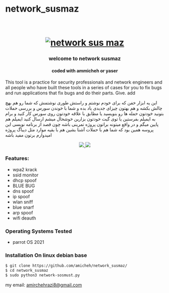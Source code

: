 # network_susmaz
<h1 align="center">
  <br>
  <a href="https://github.com/amicheh/network_susmaz/"><img src="https://images.idgesg.net/images/article/2019/03/hack-your-own-wi-fi_neon-wi-fi_keyboard_hacker-100791531-large.jpg?auto=webp" alt="network sus maz"></a>

</h1>
<h3 align="center"> welcome to network susmaz </h3> 
<h4 align="center">coded with ammicheh or yaser</h4>



This tool is a practice for security professionals and network engineers and all people who have built these tools in a series of cases for you to fix bugs and run applications that fix bugs and do their parts. Give. add

این یه ابزار خفن که برای خودم نوشتم و راستش طوری نوشتمش که شما رو هم بهچ چالش بکشه و هم بهتون چیزای جدیدی یاد بده و شما با خوندن سورس و بررسی حملات بتونید خودتون حمله ها رو بنویسید یا مطابق با علاقه خودتون روی سورس کار کنید و برام به ایمیلم بفرستین یا توی گیت خودتون بزارین خوشحال میشم ارسال کنید ایمیلم هم پایین میگم
و در واقع میتونه براتون پروژه تمرینی باشه چون قصد از برنامه نویسی این پروسه همین بود که شما هم با حملات آشنا بشین هم با بقیه موارد مثل دیباگ پروژه امیدوارم برتون مفید باشه

<p align="center">
  <a href="http://python.org">
    <img src="https://img.shields.io/badge/python-v3-blue">
  </a>
  
  <a href="https://www.microsoft.com/de-de/">
    <img src="https://img.shields.io/badge/platform-Linux-red">
  </a>
  
  ### Features:
  - wpa2 krack
  - ssid monitor
  - dhcp spoof
  - BLUE BUG
  - dns spoof
  - ip spoof
  - wlan sniff
  - blue snarf
  - arp spoof
  - wifi deauth
 
### Operating Systems Tested

- parrot OS 2021

### Installation On linux debian base
  
```bash
$ git clone https://github.com/amicheh/network_susmaz/
$ cd network_susmaz
$ sudo python3 network-sosmust.py
```
  
  
  my email:
  amirchehrazi8@gmail.com
